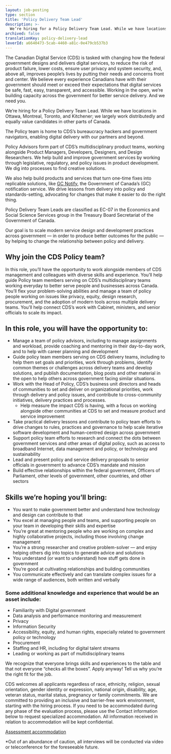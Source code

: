 ```yaml
---
layout: job-posting
type: section
title: 'Policy Delivery Team Lead'
description: >-
  We’re hiring for a Policy Delivery Team Lead. While we have locations in Ottawa, Montreal, Toronto, and Kitchener; we largely work distributedly and equally value candidates in other parts of Canada.
archived: false
translationKey: policy-delivery-lead
leverId: a6640473-5cab-4460-a81c-0e479cb537b3
---
```


The Canadian Digital Service (CDS) is tasked with changing how the federal government designs and delivers digital services, to reduce the risk of product failure, lower costs, ensure user privacy and system security, and, above all, improves people’s lives by putting their needs and concerns front and center. We believe every experience Canadians have with their government should meet or exceed their expectations that digital services be safe, fast, easy, transparent, and accessible. Working in the open, we’re building capacity across the government for better service delivery. And we need you.

We’re hiring for a Policy Delivery Team Lead. While we have locations in Ottawa, Montreal, Toronto, and Kitchener; we largely work distributedly and equally value candidates in other parts of Canada.

The Policy team is home to CDS’s bureaucracy hackers and government navigators, enabling digital delivery with our partners and beyond. 

Policy Advisors form part of CDS’s multidisciplinary product teams, working alongside Product Managers, Developers, Designers, and Design Researchers. We help build and improve government services by working through legislative, regulatory, and policy issues in product development. We dig into processes to find creative solutions. 

We also help build products and services that turn one-time fixes into replicable solutions, like [GC Notify](https://notification.canada.ca), the Government of Canada’s (GC) notification service. We drive lessons from delivery into policy and standards-setting, advocating for changes that make it easier to do the right thing. 

Policy Delivery Team Leads are classified as EC-07 in the Economics and Social Science Services group in the Treasury Board Secretariat of the Government of Canada.

Our goal is to scale modern service design and development practices across government — in order to produce better outcomes for the public — by helping to change the relationship between policy and delivery. 

## Why join the CDS Policy team? 

In this role, you’ll have the opportunity to work alongside members of CDS management and colleagues with diverse skills and experience. You’ll help guide Policy team members serving on CDS’s multidisciplinary teams working everyday to better serve people and businesses across Canada. You’ll flex your problem-solving abilities and manage a team of policy people working on issues like privacy, equity, design research, procurement, and the adoption of modern tools across multiple delivery teams. You’ll help connect  CDS’s work with Cabinet, ministers, and senior officials to scale its impact. 

## In this role, you will have the opportunity to:

- Manage a team of policy advisors, including to manage assignments and workload, provide coaching and mentoring in their day-to-day work, and to help with career planning and development  
- Guide policy team members serving on CDS delivery teams, including to help them set goals and priorities, work through problems, identify common themes or challenges across delivery teams and develop solutions, and publish documentation, blog posts and other material in the open to help others across government facing similar situations.
- Work with the Head of Policy, CDS’s business unit directors and heads of communities to set and deliver on organizational priorities, work through delivery and policy issues, and contribute to cross-community initiatives, delivery practices and processes. 
  - Help measure the impact CDS is having, with a focus on working alongside other communities at CDS to set and measure product and service improvement 
- Take practical delivery lessons and contribute to policy team efforts to drive changes to rules, practices and governance to help scale iterative software development and human-centred design across government
- Support policy team efforts to research and connect the dots between government services and other areas of digital policy, such as access to broadband Internet, data management and policy, or technology and sustainability
- Lead and present policy and service delivery proposals to senior officials in government to advance CDS’s mandate and mission  
- Build effective relationships within the federal government, Officers of Parliament, other levels of government, other countries, and other sectors
 
## Skills we’re hoping you’ll bring:

- You want to make government better and understand how technology and design can contribute to that
- You excel at managing people and teams, and supporting people on your team in developing their skills and expertise
- You’re great at mentoring people who are working on complex and highly collaborative projects, including those involving change management 
- You’re a strong researcher and creative problem-solver — and enjoy helping others dig into topics to generate advice and solutions 
- You understand (or want to understand) how stuff gets done in government
- You’re good at cultivating relationships and building communities
- You communicate effectively and can translate complex issues for a wide range of audiences, both written and verbally

### Some additional knowledge and experience that would be an asset include: 
- Familiarity with Digital government
- Data analysis and performance monitoring and measurement
- Privacy
- Information Security
- Accessibility, equity, and human rights, especially related to government policy or technology
- Procurement
- Staffing and HR, including for digital talent streams
- Leading or working as part of multidisciplinary teams

We recognize that everyone brings skills and experiences to the table and that not everyone “checks all the boxes”. Apply anyway! Tell us why you’re the right fit for the job.

CDS welcomes all applicants regardless of race, ethnicity, religion, sexual orientation, gender identity or expression, national origin, disability, age, veteran status, marital status, pregnancy or family commitments. We are committed to providing an inclusive and barrier-free work environment, starting with the hiring process. If you need to be accommodated during any phase of the evaluation process, please use the Contact information below to request specialized accommodation. All information received in relation to accommodation will be kept confidential.

[Assessment accommodation](https://www.canada.ca/en/public-service-commission/services/assessment-accommodation-page.html)

*Out of an abundance of caution, all interviews will be conducted via video or teleconference for the foreseeable future.

